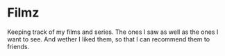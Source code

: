 # Filmz

Keeping track of my films and series. The ones I saw as well as the ones I want to see. And wether I liked them, so that I can recommend them to friends.
